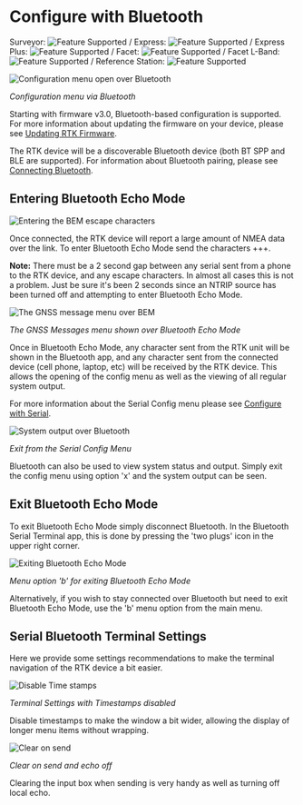 # Configure with Bluetooth

Surveyor: ![Feature Supported](img/Icons/GreenDot.png) / Express: ![Feature Supported](img/Icons/GreenDot.png) / Express Plus: ![Feature Supported](img/Icons/GreenDot.png) / Facet: ![Feature Supported](img/Icons/GreenDot.png) / Facet L-Band: ![Feature Supported](img/Icons/GreenDot.png) / Reference Station: ![Feature Supported](img/Icons/GreenDot.png)

![Configuration menu open over Bluetooth](img/Bluetooth/SparkFun%20RTK%20BEM%20-%20Config%20Menu.png)

*Configuration menu via Bluetooth*

Starting with firmware v3.0, Bluetooth-based configuration is supported. For more information about updating the firmware on your device, please see [Updating RTK Firmware](firmware_update.md).

The RTK device will be a discoverable Bluetooth device (both BT SPP and BLE are supported). For information about Bluetooth pairing, please see [Connecting Bluetooth](connecting_bluetooth.md).

## Entering Bluetooth Echo Mode

![Entering the BEM escape characters](img/Bluetooth/SparkFun%20RTK%20BEM%20-%20EscapeCharacters.png)

Once connected, the RTK device will report a large amount of NMEA data over the link. To enter Bluetooth Echo Mode send the characters +++.

**Note:** There must be a 2 second gap between any serial sent from a phone to the RTK device, and any escape characters. In almost all cases this is not a problem. Just be sure it's been 2 seconds since an NTRIP source has been turned off and attempting to enter Bluetooth Echo Mode.

![The GNSS message menu over BEM](img/Bluetooth/SparkFun%20RTK%20BEM%20-%20Config%20Menu.png)

*The GNSS Messages menu shown over Bluetooth Echo Mode*

Once in Bluetooth Echo Mode, any character sent from the RTK unit will be shown in the Bluetooth app, and any character sent from the connected device (cell phone, laptop, etc) will be received by the RTK device. This allows the opening of the config menu as well as the viewing of all regular system output.

For more information about the Serial Config menu please see [Configure with Serial](configure_with_serial.md).

![System output over Bluetooth](img/Bluetooth/SparkFun%20RTK%20BEM%20-%20System%20Output.png)

*Exit from the Serial Config Menu*

Bluetooth can also be used to view system status and output. Simply exit the config menu using option 'x' and the system output can be seen.

## Exit Bluetooth Echo Mode

To exit Bluetooth Echo Mode simply disconnect Bluetooth. In the Bluetooth Serial Terminal app, this is done by pressing the 'two plugs' icon in the upper right corner. 

![Exiting Bluetooth Echo Mode](img/Bluetooth/SparkFun%20RTK%20BEM%20-%20Exit%20BEM.png)

*Menu option 'b' for exiting Bluetooth Echo Mode*

Alternatively, if you wish to stay connected over Bluetooth but need to exit Bluetooth Echo Mode, use the 'b' menu option from the main menu.

## Serial Bluetooth Terminal Settings

Here we provide some settings recommendations to make the terminal navigation of the RTK device a bit easier.

![Disable Time stamps](img/Bluetooth/SparkFun%20RTK%20BEM%20-%20Settings%20Terminal.png)

*Terminal Settings with Timestamps disabled*

Disable timestamps to make the window a bit wider, allowing the display of longer menu items without wrapping.

![Clear on send](img/Bluetooth/SparkFun%20RTK%20BEM%20-%20Settings.png)

*Clear on send and echo off*

Clearing the input box when sending is very handy as well as turning off local echo.
